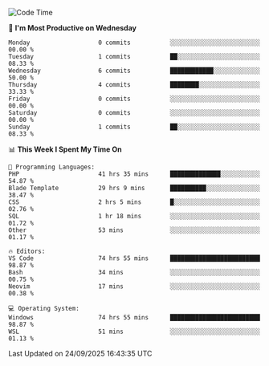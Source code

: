 <!--START_SECTION:waka-->
![Code Time](http://img.shields.io/badge/Code%20Time-5%2C957%20hrs%2039%20mins-blue)

📅 **I'm Most Productive on Wednesday** 

```text
Monday                   0 commits           ░░░░░░░░░░░░░░░░░░░░░░░░░   00.00 % 
Tuesday                  1 commits           ██░░░░░░░░░░░░░░░░░░░░░░░   08.33 % 
Wednesday                6 commits           ████████████░░░░░░░░░░░░░   50.00 % 
Thursday                 4 commits           ████████░░░░░░░░░░░░░░░░░   33.33 % 
Friday                   0 commits           ░░░░░░░░░░░░░░░░░░░░░░░░░   00.00 % 
Saturday                 0 commits           ░░░░░░░░░░░░░░░░░░░░░░░░░   00.00 % 
Sunday                   1 commits           ██░░░░░░░░░░░░░░░░░░░░░░░   08.33 % 
```


📊 **This Week I Spent My Time On** 

```text
💬 Programming Languages: 
PHP                      41 hrs 35 mins      ██████████████░░░░░░░░░░░   54.87 % 
Blade Template           29 hrs 9 mins       ██████████░░░░░░░░░░░░░░░   38.47 % 
CSS                      2 hrs 5 mins        █░░░░░░░░░░░░░░░░░░░░░░░░   02.76 % 
SQL                      1 hr 18 mins        ░░░░░░░░░░░░░░░░░░░░░░░░░   01.72 % 
Other                    53 mins             ░░░░░░░░░░░░░░░░░░░░░░░░░   01.17 % 

🔥 Editors: 
VS Code                  74 hrs 55 mins      █████████████████████████   98.87 % 
Bash                     34 mins             ░░░░░░░░░░░░░░░░░░░░░░░░░   00.75 % 
Neovim                   17 mins             ░░░░░░░░░░░░░░░░░░░░░░░░░   00.38 % 

💻 Operating System: 
Windows                  74 hrs 55 mins      █████████████████████████   98.87 % 
WSL                      51 mins             ░░░░░░░░░░░░░░░░░░░░░░░░░   01.13 % 
```


 Last Updated on 24/09/2025 16:43:35 UTC
<!--END_SECTION:waka-->
